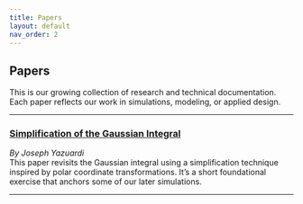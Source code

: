 ```yaml
---
title: Papers
layout: default
nav_order: 2
---
```


## Papers

This is our growing collection of research and technical documentation. Each paper reflects our work in simulations, modeling, or applied design.

---

### [Simplification of the Gaussian Integral](/assets/pdfs/First_Project___Simplication_of_the_Gaussian_Integral.pdf)

*By Joseph Yazuardi*  
This paper revisits the Gaussian integral using a simplification technique inspired by polar coordinate transformations. It’s a short foundational exercise that anchors some of our later simulations.

---
